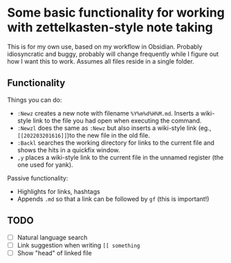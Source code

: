 # Some basic functionality for working with zettelkasten-style note taking

This is for my own use, based on my workflow in Obsidian. Probably
idiosyncratic and buggy, probably will change frequently while I figure out how
I want this to work. Assumes all files reside in a single folder.

## Functionality
Things you can do:
* `:Newz` creates a new note with filename `%Y%m%d%H%M.md`. Inserts a
  wiki-style link to the file you had open when executing the command.
* `:Newzl` does the same as `:Newz` but also inserts a wiki-style link (eg.,
  `[[202203201616]]`)to the new file in the old file.
* `:Backl` searches the working directory for links to the current file and
  shows the hits in a quickfix window.
* `,y` places a wiki-style link to the current file in the unnamed register
  (the one used for yank).

Passive functionality:
* Highlights for links, hashtags
* Appends `.md` so that a link can be followed by `gf` (this is important!)

## TODO
* [ ] Natural language search 
* [ ] Link suggestion when writing `[[ something`
* [ ] Show "head" of linked file
